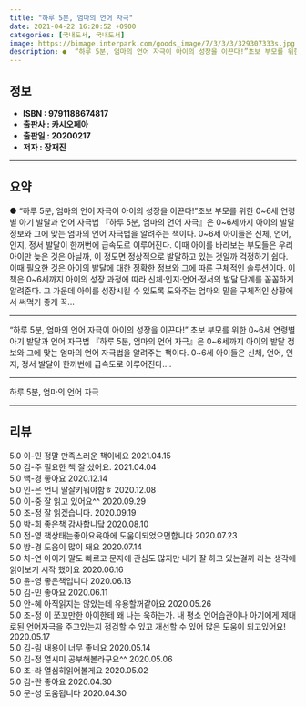 ```yaml
---
title: "하루 5분, 엄마의 언어 자극"
date: 2021-04-22 16:20:52 +0900
categories: [국내도서, 국내도서]
image: https://bimage.interpark.com/goods_image/7/3/3/3/329307333s.jpg
description: ●  “하루 5분, 엄마의 언어 자극이 아이의 성장을 이끈다!”초보 부모를 위한 0~6세 연령별 아기 발달과 언어 자극법 『하루 5분, 엄마의 언어 자극』은 0~6세까지 아이의 발달 정보와 그에 맞는 엄마의 언어 자극법을 알려주는 책이다. 0~6세 아이들은 신체, 언어, 인지, 정서 발달이 한꺼번에 급속
---
```


## **정보**

- **ISBN : 9791188674817**
- **출판사 : 카시오페아**
- **출판일 : 20200217**
- **저자 : 장재진**

------



## **요약**

●  “하루 5분, 엄마의 언어 자극이 아이의 성장을 이끈다!”초보 부모를 위한 0~6세 연령별 아기 발달과 언어 자극법 『하루 5분, 엄마의 언어 자극』은 0~6세까지 아이의 발달 정보와 그에 맞는 엄마의 언어 자극법을 알려주는 책이다. 0~6세 아이들은 신체, 언어, 인지, 정서 발달이 한꺼번에 급속도로 이루어진다. 이때 아이를 바라보는 부모들은 우리 아이만 늦은 것은 아닐까, 이 정도면 정상적으로 발달하고 있는 것일까 걱정하기 쉽다. 이때 필요한 것은 아이의 발달에 대한 정확한 정보와 그에 따른 구체적인 솔루션이다. 이 책은 0~6세까지 아이의 성장 과정에 따라 신체·인지·언어·정서의 발달 단계를 꼼꼼하게 알려준다. 그 가운데 아이를 성장시킬 수 있도록 도와주는 엄마의 말을 구체적인 상황에서 써먹기 좋게 꾹...

------

“하루 5분, 엄마의 언어 자극이 아이의 성장을 이끈다!”
초보 부모를 위한 0~6세 연령별 아기 발달과 언어 자극법
『하루 5분, 엄마의 언어 자극』은 0~6세까지 아이의 발달 정보와 그에 맞는 엄마의 언어 자극법을 알려주는 책이다. 0~6세 아이들은 신체, 언어, 인지, 정서 발달이 한꺼번에 급속도로 이루어진다.... 

------


하루 5분, 엄마의 언어 자극 

------


## **리뷰** 

5.0 이-민 정말 만족스러운 책이네요 2021.04.15 <br/>5.0 김-주 필요한 책 잘 샀어요. 2021.04.04 <br/>5.0 백-경 좋아요 2020.12.14 <br/>5.0 인-은 언니 딸잘키워야함ㅎ 2020.12.08 <br/>5.0 이-중 잘 읽고 있어요^^ 2020.09.29 <br/>5.0 조-정 잘 읽겠습니다. 2020.09.19 <br/>5.0 박-희 좋은책 감사합니닼 2020.08.10 <br/>5.0 전-영 책상태는좋아요육아에 도움이되었으면합니다 2020.07.23 <br/>5.0 방-경 도움이 많이 돼요 2020.07.14 <br/>5.0 차-연 아이가 말도 빠르고 문자에 관심도 많지만 내가 잘 하고 있는걸까 라는 생각에 읽어보기 시작 했어요  2020.06.16 <br/>5.0 윤-영 좋은책입니다 2020.06.13 <br/>5.0 김-민 좋아요 2020.06.11 <br/>5.0 안-혜 아직읽지는 않았는데 유용할꺼같아요 2020.05.26 <br/>5.0 조-정 이 쪼꼬만한 아이한테 왜 나는 욱하는가. 내 평소 언어습관이나 아기에게 제대로된 언어자극을 주고있는지 점검할 수 있고 개선할 수 있어 많은 도움이 되고있어요! 2020.05.17 <br/>5.0 김-림 내용이 너무 좋네요 2020.05.14 <br/>5.0 김-정 열시미 공부해볼라구요^^ 2020.05.06 <br/>5.0 조-라 열심히읽어볼게요 2020.05.02 <br/>5.0 김-란 좋아요 2020.04.30 <br/>5.0 문-성 도움됩니다 2020.04.30 <br/>